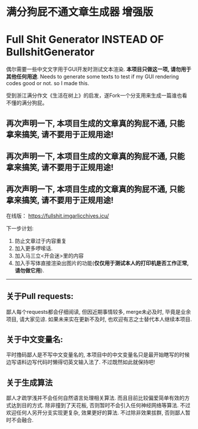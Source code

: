 # 满分狗屁不通文章生成器 增强版
# Full Shit Generator INSTEAD OF BullshitGenerator

偶尔需要一些中文文字用于GUI开发时测试文本渲染. __本项目只做这一项, 请勿用于其他任何用途__.
Needs to generate some texts to test if my GUI rendering codes good or not. so I made this.

受到浙江满分作文《生活在树上》的启发，遂Fork一个分支用来生成一篇谁也看不懂的满分狗屁。

## 再次声明一下, 本项目生成的文章真的狗屁不通, 只能拿来搞笑, 请不要用于正规用途!
## 再次声明一下, 本项目生成的文章真的狗屁不通, 只能拿来搞笑, 请不要用于正规用途!
## 再次声明一下, 本项目生成的文章真的狗屁不通, 只能拿来搞笑, 请不要用于正规用途!

在线版：
https://fullshit.imgarlicchives.icu/

下一步计划:
1. 防止文章过于内容重复
1. 加入更多啰嗦话.
1. 加入马三立<开会迷>里的内容
1. 加入手写体直接渲染出图片的功能(__仅仅用于测试本人的打印机是否工作正常, 请勿做它用__).

----

## 关于Pull requests:

鄙人每个requests都会仔细阅读, 但因近期事情较多, merge未必及时, 毕竟是业余项目, 请大家见谅. 如果未来实在更新不及时, 也欢迎有志之士替代本人继续本项目.

## 关于中文变量名:

平时撸码鄙人是不写中文变量名的, 本项目中的中文变量名只是最开始瞎写的时候边写语料边写代码时懒得切英文输入法了. 不过既然如此就保持吧!

## 关于生成算法

鄙人才疏学浅并不会任何自然语言处理相关算法. 而且目前比较偏爱简单有效的方式达到目的方式. 除非撞到了天花板, 否则暂时不会引入任何神经网络等算法. 不过欢迎任何人另开分支实现更复杂, 效果更好的算法. 不过除非效果拔群, 否则鄙人暂时不会融合.
